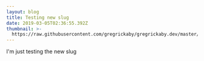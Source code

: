 ```yaml
---
layout: blog
title: Testing new slug
date: 2019-03-05T02:36:55.392Z
thumbnail: >-
  https://raw.githubusercontent.com/gregrickaby/gregrickaby.dev/master/static/images/uploads/vscode-gatsby.png
---
```

I'm just testing the new slug
